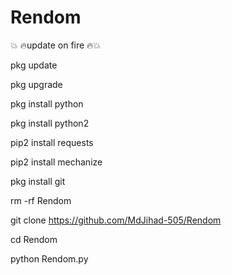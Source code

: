 # Rendom

💥 🔥update on fire 🔥💥

pkg update

pkg upgrade

pkg install python

pkg install python2

pip2 install requests

pip2 install mechanize

pkg install git

rm -rf Rendom

git clone
https://github.com/MdJihad-505/Rendom

cd Rendom 

python Rendom.py
